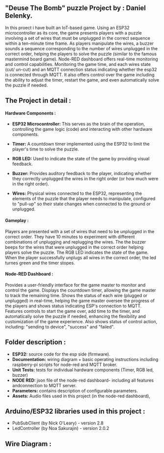 ## "Deuse The Bomb" puzzle Project by : Daniel Belenky.
In this proect i have built an IoT-based game. Using an ESP32 microcontroller as its core, the game presents players with a puzzle involving a set of wires that must be unplugged in the correct sequence within a ten-minute time frame. As players manipulate the wires, a buzzer sounds a sequence corresponding to the number of wires unplugged in the correct order, helping the players to solve the puzzle (similar to the famous mastermind board game). Node-RED dashboard offers real-time monitoring and control capabilities. Monitoring the game time, and each wires state (cut/ un-cut) and an MQTT connection status indicating whether the esp32 is connected through MQTT. It also offers control over the game including the ability to adjust the timer, restart the game, and even automatically solve the puzzle if needed.

## The Project in detail :

#### Hardware Components :

* **ESP32 Microcontroller:** This serves as the brain of the operation, controlling the game logic (code) and interacting with other hardware components.

* **Timer:** A countdown timer implemented using the ESP32 to limit the player's time to solve the puzzle.

* **RGB LED:** Used to indicate the state of the game by providing visual feedback.

* **Buzzer:** Provides auditory feedback to the player, indicating whether they correctly unplugged the wires in the right order (or how much were in the right order).

* **Wires:** Physical wires connected to the ESP32, representing the elements of the puzzle that the player needs to manipulate, configured to "pull-up" so their state changes when connected to the ground or unplugged.

#### Gameplay :

Players are presented with a set of wires that need to be unplugged in the correct order.
They have 10 minutes to experiment with different combinations of unplugging and replugging the wires.
The the buzzer beeps for the wires that were unplugged in the correct order helping players solve the puzzle.
The RGB LED indicates the state of the game.
When the player successfully unplugs all wires in the correct order, the led turnes green and the timer stopes.
#### Node-RED Dashboard :

Provides a user-friendly interface for the game master to monitor and control the game.
Displays the countdown timer, allowing the game master to track the remaining time.
Shows the status of each wire (plugged or unplugged) in real-time, helping the game master oversee the progress of the players and shows status indicating ESP's connection to MQTT.
Features controls to start the game over, add time to the timer, and automatically solve the puzzle if needed, enhancing the flexibility and customization of the game experience.
Also shows status of control action, including: "sending to device", "success" and "failed".

## Folder description :
* **ESP32:** source code for the esp side (firmware).
* **Documentation:** wiring diagram + basic operating instructions including raspberry-pi scripts for node-red and MQTT broker.
* **Unit Tests:** tests for individual hardware components (Timer, RGB led, buzzer)
* **NODE RED:** json file of the node-red dashboard- including all features andconnection to MQTT server.
* **Parameters:** contains description of configurable parameters. 
* **Assets:** Audio files used in this project (in the node-red dashboard), 

## Arduino/ESP32 libraries used in this project :
* PubSubClient (by Nick O'Leary) - version 2.8
* LedController (by Noa Sakurajin) - version 2.0.2

## Wire Diagram :

  

